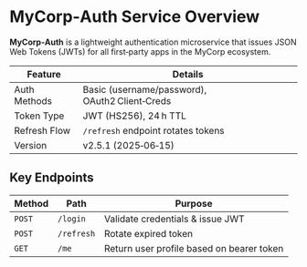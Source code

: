 # MyCorp‑Auth Service Overview

**MyCorp‑Auth** is a lightweight authentication microservice that issues JSON Web Tokens (JWTs) for all first‑party apps in the MyCorp ecosystem.

| Feature | Details |
|---------|---------|
| Auth Methods | Basic (username/password), OAuth2 Client‑Creds |
| Token Type | JWT (HS256), 24 h TTL |
| Refresh Flow | `/refresh` endpoint rotates tokens |
| Version | v2.5.1 (2025‑06‑15) |

## Key Endpoints

| Method | Path | Purpose |
|--------|------|---------|
| `POST` | `/login` | Validate credentials & issue JWT |
| `POST` | `/refresh` | Rotate expired token |
| `GET` | `/me` | Return user profile based on bearer token |
